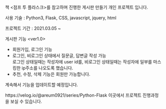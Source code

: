 책 <점프 투 플라스크>를 참고하며 진행한 게시판 만들기 개인 프로젝트 입니다.<br>

사용 기술 : Python3, Flask, CSS, javascript, jquery, html <br>

프로젝트 기간 : 2021.03.05 ~ <br>

게시판 기능 <ver1.0> <br>
- 회원가입, 로그인 기능 <br>
- 로그인, 비로그인 상태에서 질문글, 답변글 작성 가능<br>
  로그인 상태일때는 작성자에 user id를, 비로그인 상태일때는 작성자에 일부를 마스킹한 ip주소를 나오도록 했습니다.<br>
- 추천, 수정, 삭제 기능은 회원만 가능합니다.

계속해서 기능을 업데이트할 예정입니다.<br>

<link>https://velog.io/@areum0921/series/Python-Flask 이곳에서 프로젝트 진행과정을 보실 수 있습니다. <br>
